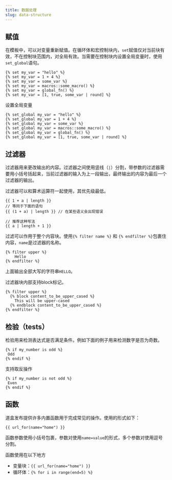 ```yaml
---
title: 数据处理
slug: data-structure
---
```



## 赋值

在模板中，可以对变量重新赋值。在循环体和宏控制块内，`set`赋值仅对当前块有效，不在控制块范围内，对全局有效。当需要在控制块内设置全局变量时，使用`set_global`语句。

```jinja2
{% set my_var = "hello" %}
{% set my_var = 1 + 4 %}
{% set my_var = some_var %}
{% set my_var = macros::some_macro() %}
{% set my_var = global_fn() %}
{% set my_var = [1, true, some_var | round] %}
```

 设置全局变量

```jinja2
{% set_global my_var = "hello" %}
{% set_global my_var = 1 + 4 %}
{% set_global my_var = some_var %}
{% set_global my_var = macros::some_macro() %}
{% set_global my_var = global_fn() %}
{% set_global my_var = [1, true, some_var | round] %}
```

## 过滤器

过滤器用来更改输出的内容。过滤器之间使用竖线（`|`）分割，带参数的过滤器需要用小括号括起来，当前过滤器的输入为上一段输出，最终输出的内容为最后一个过滤器的输出。

过滤器可以和算术运算符一起使用，其优先级最低。

```jinja2
{{ 1 + a | length }}
// 等同于下面的语句
{{ (1 + a) | length }} // 在某些语义会出现错误

// 推荐这种写法
{{ a | length + 1 }}
```

过滤可以作用于整个内容块。使用`{% filter name %}` 和 `{% endfilter %}`包裹住内容，`name`是过滤器的名称。

```jinja2
{% filter upper %}
    Hello
{% endfilter %}
```

上面输出全部大写的字符串`HELLO`。

过滤器块内部支持block标记。

```jinja2
{% filter upper %}
  {% block content_to_be_upper_cased %}
    This will be upper-cased
  {% endblock content_to_be_upper_cased %} 
{% endfilter %}
```

## 检验（tests）

检验用来检测表达式是否满足条件。例如下面的例子用来检测数字是否为奇数。

```jinja2
{% if my_number is odd %}
 Odd
{% endif %}
```

支持取反操作

```jinja2
{% if my_number is not odd %}
 Even
{% endif %}
```

## 函数

道盒发布提供许多内置函数用于完成常见的操作。使用的形式如下：

```jinja2
{{ url_for(name="home") }}
```

函数参数使用小括号包裹，参数对使用`name=value`的形式，多个参数对使用逗号分割。

函数使用在以下地方

* 变量块：`{{ url_for(name="home") }}`
* 循环体：`{% for i in range(end=5) %}`




